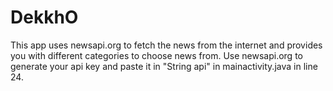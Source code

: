 # DekkhO
This app uses newsapi.org to fetch the news from the internet and provides you with different categories to choose news from.
Use newsapi.org to generate your api key and paste it in "String api" in mainactivity.java in line 24.
